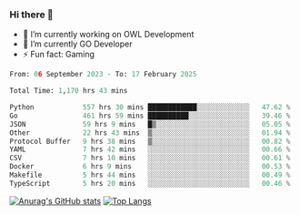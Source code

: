 ### Hi there 👋 

- 🔭 I’m currently working on OWL Development
- 🌱 I’m currently GO Developer
-  ⚡ Fun fact: Gaming
  
  <!--
- 👯 I’m looking to collaborate on ...
- 🤔 I’m looking for help with ...
- 💬 Ask me about ...
- 📫 How to reach me: ...
- 😄 Pronouns: ...
-->

<!--START_SECTION:waka-->

```python
From: 06 September 2023 - To: 17 February 2025

Total Time: 1,170 hrs 43 mins

Python            557 hrs 30 mins ████████████░░░░░░░░░░░░░   47.62 %
Go                461 hrs 59 mins ██████████░░░░░░░░░░░░░░░   39.46 %
JSON              59 hrs 9 mins   █▒░░░░░░░░░░░░░░░░░░░░░░░   05.05 %
Other             22 hrs 43 mins  ▒░░░░░░░░░░░░░░░░░░░░░░░░   01.94 %
Protocol Buffer   9 hrs 38 mins   ▒░░░░░░░░░░░░░░░░░░░░░░░░   00.82 %
YAML              7 hrs 42 mins   ░░░░░░░░░░░░░░░░░░░░░░░░░   00.66 %
CSV               7 hrs 10 mins   ░░░░░░░░░░░░░░░░░░░░░░░░░   00.61 %
Docker            6 hrs 9 mins    ░░░░░░░░░░░░░░░░░░░░░░░░░   00.53 %
Makefile          5 hrs 44 mins   ░░░░░░░░░░░░░░░░░░░░░░░░░   00.49 %
TypeScript        5 hrs 20 mins   ░░░░░░░░░░░░░░░░░░░░░░░░░   00.46 %
```

<!--END_SECTION:waka-->

[![Anurag's GitHub stats](https://github-readme-stats.vercel.app/api?username=aebalz&show_icons=true&theme=codeSTACKr)](https://github.com/anuraghazra/github-readme-stats)
[![Top Langs](https://github-readme-stats.vercel.app/api/top-langs/?username=aebalz&layout=compact&card_width=350&theme=codeSTACKr)](https://github.com/anuraghazra/github-readme-stats)
<!-- [![Readme Card](https://github-readme-stats.vercel.app/api/pin/?username=aebalz&repo=go-gin-gone&show_owner=true)](https://github.com/anuraghazra/github-readme-stats)-->
